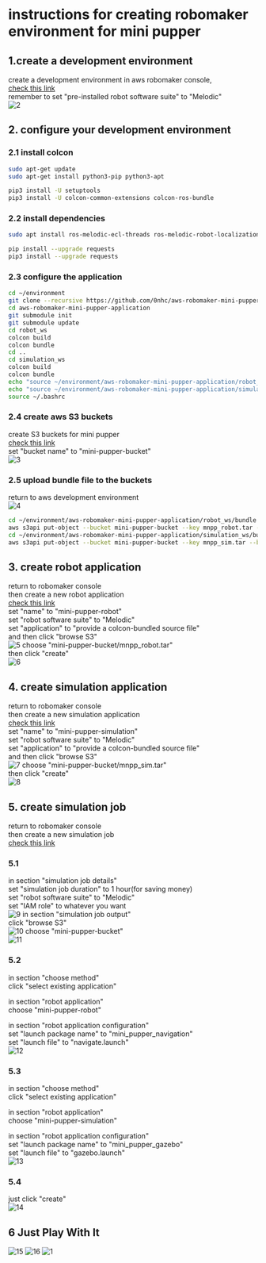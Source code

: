 # instructions for creating robomaker environment for mini pupper
## 1.create a development environment
create a development environment in aws robomaker console,</br>
[check this link](https://ap-northeast-1.console.aws.amazon.com/robomaker/home?region=ap-northeast-1#ides/new)</br>
remember to set "pre-installed robot software suite" to "Melodic"</br>
![2](imgs/2.png)
</br>
## 2. configure your development environment
### 2.1 install colcon


```sh
sudo apt-get update
sudo apt-get install python3-pip python3-apt
```
```sh
pip3 install -U setuptools
pip3 install -U colcon-common-extensions colcon-ros-bundle
```
### 2.2 install dependencies
```sh
sudo apt install ros-melodic-ecl-threads ros-melodic-robot-localization  ros-melodic-controller-manager ros-melodic-hector-sensors-description ros-melodic-map-server ros-melodic-move-base ros-melodic-iris-lama ros-melodic-iris-lama-ros sphinxsearch
```
```sh
pip install --upgrade requests
pip3 install --upgrade requests
```

### 2.3 configure the application
```sh
cd ~/environment
git clone --recursive https://github.com/0nhc/aws-robomaker-mini-pupper-application.git
cd aws-robomaker-mini-pupper-application
git submodule init
git submodule update
cd robot_ws
colcon build
colcon bundle
cd ..
cd simulation_ws
colcon build
colcon bundle
echo "source ~/environment/aws-robomaker-mini-pupper-application/robot_ws/install/setup.bash" >> ~/.bashrc
echo "source ~/environment/aws-robomaker-mini-pupper-application/simulation_ws/install/setup.bash" >> ~/.bashrc
source ~/.bashrc
```

### 2.4 create aws S3 buckets
create S3 buckets for mini pupper</br>
[check this link](https://s3.console.aws.amazon.com/s3/bucket/create?region=ap-northeast-1)</br>
set "bucket name" to "mini-pupper-bucket"</br>
![3](imgs/3.png)

### 2.5 upload bundle file to the buckets
return to aws development environment</br>
![4](imgs/4.png)
```sh
cd ~/environment/aws-robomaker-mini-pupper-application/robot_ws/bundle
aws s3api put-object --bucket mini-pupper-bucket --key mnpp_robot.tar --body output.tar
cd ~/environment/aws-robomaker-mini-pupper-application/simulation_ws/bundle
aws s3api put-object --bucket mini-pupper-bucket --key mnpp_sim.tar --body output.tar
```

## 3. create robot application
return to robomaker console</br>
then create a new robot application</br>
[check this link](https://ap-northeast-1.console.aws.amazon.com/robomaker/home?region=ap-northeast-1#robotApplications/new)</br>
set "name" to "mini-pupper-robot"</br>
set "robot software suite" to "Melodic"</br>
set "application" to "provide a colcon-bundled source file"</br>
and then click "browse S3"</br>
![5](imgs/5.png)
choose "mini-pupper-bucket/mnpp_robot.tar"</br>
then click "create"</br>
![6](imgs/6.png)

## 4. create simulation application
return to robomaker console</br>
then create a new simulation application</br>
[check this link](https://ap-northeast-1.console.aws.amazon.com/robomaker/home?region=ap-northeast-1#robotApplications/new)</br>
set "name" to "mini-pupper-simulation"</br>
set "robot software suite" to "Melodic"</br>
set "application" to "provide a colcon-bundled source file"</br>
and then click "browse S3"</br>
![7](imgs/7.png)
choose "mini-pupper-bucket/mnpp_sim.tar"</br>
then click "create"</br>
![8](imgs/8.png)

## 5. create simulation job
return to robomaker console</br>
then create a new simulation job</br>
[check this link](https://ap-northeast-1.console.aws.amazon.com/robomaker/home?region=ap-northeast-1#simulationJobs/new)</br>

### 5.1
in section "simulation job details"</br>
set "simulation job duration" to 1 hour(for saving money)</br>
set "robot software suite" to "Melodic"</br>
set "IAM role" to whatever you want</br>
![9](imgs/9.png)
in section "simulation job output"</br>
click "browse S3"</br>
![10](imgs/10.png)
choose "mini-pupper-bucket"</br>
![11](imgs/11.png)

### 5.2
in section "choose method"</br>
click "select existing application"</br>

in section "robot application"</br>
choose "mini-pupper-robot"</br>

in section "robot application configuration"</br>
set "launch package name" to "mini_pupper_navigation"</br>
set "launch file" to "navigate.launch"</br>
![12](imgs/12.png)

### 5.3
in section "choose method"</br>
click "select existing application"</br>

in section "robot application"</br>
choose "mini-pupper-simulation"</br>

in section "robot application configuration"</br>
set "launch package name" to "mini_pupper_gazebo"</br>
set "launch file" to "gazebo.launch"</br>
![13](imgs/13.png)

### 5.4
just click "create"</br>
![14](imgs/14.png)

## 6 Just Play With It
![15](imgs/15.png)
![16](imgs/16.png)
![1](imgs/1.png)
